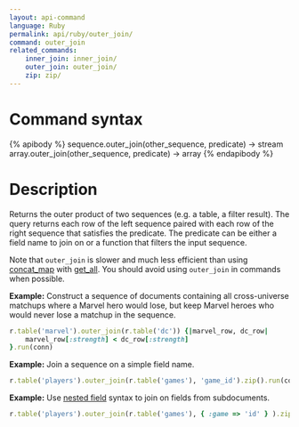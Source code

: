 ```yaml
---
layout: api-command
language: Ruby
permalink: api/ruby/outer_join/
command: outer_join
related_commands:
    inner_join: inner_join/
    outer_join: outer_join/
    zip: zip/
---
```


# Command syntax #

{% apibody %}
sequence.outer_join(other_sequence, predicate) &rarr; stream
array.outer_join(other_sequence, predicate) &rarr; array
{% endapibody %}

# Description #

Returns the outer product of two sequences (e.g. a table, a filter result). The query returns each row of the left sequence paired with each row of the right sequence that satisfies the predicate. The predicate can be either a field name to join on or a function that filters the input sequence.

Note that `outer_join` is slower and much less efficient than using [concat_map](/api/ruby/concat_map/) with [get_all](/api/ruby/get_all). You should avoid using `outer_join` in commands when possible.


__Example:__ Construct a sequence of documents containing all cross-universe matchups
where a Marvel hero would lose, but keep Marvel heroes who would never lose a matchup in
the sequence.

```rb
r.table('marvel').outer_join(r.table('dc')) {|marvel_row, dc_row|
    marvel_row[:strength] < dc_row[:strength]
}.run(conn)
```

__Example:__ Join a sequence on a simple field name.

```rb
r.table('players').outer_join(r.table('games'), 'game_id').zip().run(conn)
```

__Example:__ Use [nested field](/docs/cookbook/javascript/#filtering-based-on-nested-fields) syntax to join on fields from subdocuments.

```rb
r.table('players').outer_join(r.table('games'), { :game => 'id' } ).zip().run(conn)
```

